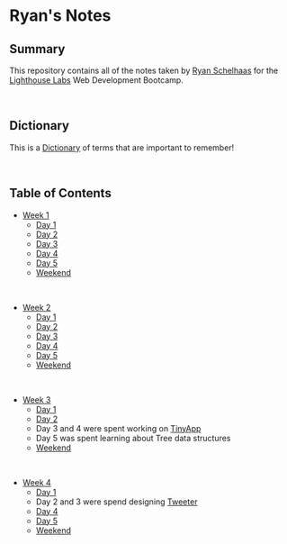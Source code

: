 # Ryan's Notes

<!-- # This is an H1 header (largest)
###### This is an h6 header (smallest) -->

## Summary
This repository contains all of the notes taken by [Ryan Schelhaas](https://github.com/VagrantGinger68) for the [Lighthouse Labs](https://www.lighthouselabs.ca/) Web Development Bootcamp. 

</br>

## Dictionary
This is a [Dictionary](/Dictionary.md) of terms that are important to remember!

</br>

## Table of Contents
* [Week 1](/Week_1/)
  * [Day 1](/Week_1/Day_1/)
  * [Day 2](/Week_1/Day_2/) 
  * [Day 3](/Week_1/Day_3/)
  * [Day 4](/Week_1/Day_4/) 
  * [Day 5](/Week_1/Day_5/)
  * [Weekend](/Week_1/Weekend/)

</br>

* [Week 2](/Week_2/)
  * [Day 1](/Week_2/Day_1/)
  * [Day 2](/Week_2/Day_2/) 
  * [Day 3](/Week_2/Day_3/)
  * [Day 4](/Week_2/Day_4/)
  * [Day 5](/Week_2/Day_5/)
  * [Weekend](/Week_2/Weekend/)

</br>

* [Week 3](/Week_3/)
  * [Day 1](/Week_3/Day_1/)
  * [Day 2](/Week_3/Day_2/)
  * Day 3 and 4 were spent working on [TinyApp](https://github.com/VagrantGinger68/tinyapp)
  * Day 5 was spent learning about Tree data structures
  * [Weekend](/Week_3/Weekend/)


</br>

* [Week 4](/Week_4/)
  * [Day 1](/Week_4/Day_1/)
  * Day 2 and 3 were spend designing [Tweeter](https://github.com/VagrantGinger68/tweeter)
  * [Day 4](/Week_4/Day_4/)
  * [Day 5](/Week_4/Day_5/)
  * [Weekend](/Week_4/Weekend/)